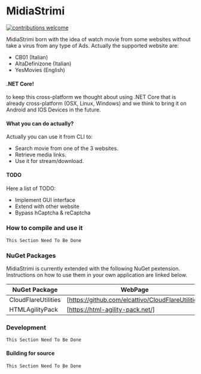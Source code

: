 # MidiaStrimi

[![contributions welcome](https://img.shields.io/badge/contributions-welcome-brightgreen.svg?style=flat)](https://github.com/MikeCoder96/MidiaStrimi/issues)


MidiaStrimi born with the idea of watch movie from some websites without take a virus from any type of Ads. Actually the supported website are:

  - CB01 (Italian)
  - AltaDefinizone (Italian)
  - YesMovies (English)

#### .NET Core!

to keep this cross-platform we thought about using .NET Core that is already cross-platform (OSX, Linux, Windows) and we think to bring it on Android and IOS Devices in the future.

#### What you can do actually?

Actually you can use it from CLI to:
  - Search movie from one of the 3 websites.
  - Retrieve media links.
  - Use it for stream/download.

#### TODO

Here a list of TODO:

- Implement GUI interface
- Extend with other website
- Bypass hCaptcha & reCaptcha

### How to compile and use it

```This Section Need To Be Done```


### NuGet Packages

MidiaStrimi is currently extended with the following NuGet pextension. Instructions on how to use them in your own application are linked below.

| NuGet Package | WebPage |
| ------ | ------ |
| CloudFlareUtilities | [https://github.com/elcattivo/CloudFlareUtilities] |
| HTMLAgilityPack | [https://html-agility-pack.net/] |


### Development

```This Section Need To Be Done```

#### Building for source

```This Section Need To Be Done```
